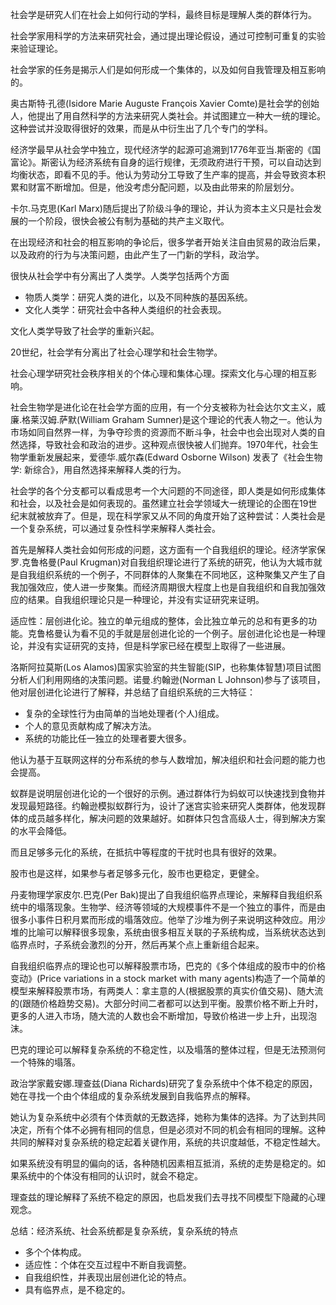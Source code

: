 社会学是研究人们在社会上如何行动的学科，最终目标是理解人类的群体行为。

社会学家用科学的方法来研究社会，通过提出理论假设，通过可控制可重复的实验来验证理论。

社会学家的任务是揭示人们是如何形成一个集体的，以及如何自我管理及相互影响的。



奥古斯特·孔德(Isidore Marie Auguste François Xavier Comte)是社会学的创始人，他提出了用自然科学的方法来研究人类社会。并试图建立一种大一统的理论。这种尝试并没取得很好的效果，而是从中衍生出了几个专门的学科。

经济学最早从社会学中独立，现代经济学的起源可追溯到1776年亚当.斯密的《国富论》。斯密认为经济系统有自身的运行规律，无须政府进行干预，可以自动达到均衡状态，即看不见的手。他认为劳动分工导致了生产率的提高，并会导致资本积累和财富不断增加。但是，他没考虑分配问题，以及由此带来的阶层划分。

卡尔.马克思(Karl Marx)随后提出了阶级斗争的理论，并认为资本主义只是社会发展的一个阶段，很快会被公有制为基础的共产主义取代。

在出现经济和社会的相互影响的争论后，很多学者开始关注自由贸易的政治后果，以及政府的行为与决策问题，由此产生了一门新的学科，政治学。

很快从社会学中有分离出了人类学。人类学包括两个方面

+ 物质人类学：研究人类的进化，以及不同种族的基因系统。
+ 文化人类学：研究社会中各种人类组织的社会表现。

文化人类学导致了社会学的重新兴起。



20世纪，社会学有分离出了社会心理学和社会生物学。

社会心理学研究社会秩序相关的个体心理和集体心理。探索文化与心理的相互影响。

社会生物学是进化论在社会学方面的应用，有一个分支被称为社会达尔文主义，威廉.格莱汉姆.萨默(William Graham Sumner)是这个理论的代表人物之一。他认为市场如同自然界一样，为争夺珍贵的资源而不断斗争，社会中也会出现对人类的自然选择，导致社会和政治的进步。这种观点很快被人们抛弃。1970年代，社会生物学重新发展起来，爱德华.威尔森(Edward Osborne Wilson) 发表了《社会生物学: 新综合》，用自然选择来解释人类的行为。



社会学的各个分支都可以看成思考一个大问题的不同途径，即人类是如何形成集体和社会，以及社会是如何表现的。虽然建立社会学领域大一统理论的企图在19世纪末就被放弃了。但是，现在科学家又从不同的角度开始了这种尝试：人类社会是一个复杂系统，可以通过复杂性科学来解释人类社会。



首先是解释人类社会如何形成的问题，这方面有一个自我组织的理论。经济学家保罗.克鲁格曼(Paul Krugman)对自我组织理论进行了系统的研究，他认为大城市就是自我组织系统的一个例子，不同群体的人聚集在不同地区，这种聚集又产生了自我加强效应，使人进一步聚集。而经济周期很大程度上也是自我组织和自我加强效应的结果。自我组织理论只是一种理论，并没有实证研究来证明。



适应性：层创进化论。独立的单元组成的整体，会比独立单元的总和有更多的功能。克鲁格曼认为看不见的手就是层创进化论的一个例子。层创进化论也是一种理论，并没有实证研究的支持，但是科学家已经在模型上取得了一些进展。



洛斯阿拉莫斯(Los Alamos)国家实验室的共生智能(SIP，也称集体智慧)项目试图分析人们利用网络的决策问题。诺曼.约翰逊(Norman L Johnson)参与了该项目，他对层创进化论进行了解释，并总结了自组织系统的三大特征：

+ 复杂的全球性行为由简单的当地处理者(个人)组成。
+ 个人的意见贡献构成了解决方法。
+ 系统的功能比任一独立的处理者要大很多。

他认为基于互联网这样的分布系统的参与人数增加，解决组织和社会问题的能力也会提高。



蚁群是说明层创进化论的一个很好的示例。通过群体行为蚂蚁可以快速找到食物并发现最短路径。约翰逊模拟蚁群行为，设计了迷宫实验来研究人类群体，他发现群体的成员越多样化，解决问题的效果越好。如群体只包含高级人士，得到解决方案的水平会降低。

而且足够多元化的系统，在抵抗中等程度的干扰时也具有很好的效果。



股市也是这样，如果参与者足够多元化，股市也更稳定，更健全。



丹麦物理学家皮尔.巴克(Per Bak)提出了自我组织临界点理论，来解释自我组织系统中的塌落现象。生物学、经济等领域的大规模事件不是一个独立的事件，而是由很多小事件日积月累而形成的塌落效应。他举了沙堆为例子来说明这种效应。用沙堆的比喻可以解释很多现象，系统由很多相互关联的子系统构成，当系统状态达到临界点时，子系统会激烈的分开，然后再某个点上重新组合起来。

自我组织临界点的理论也可以解释股票市场，巴克的《多个体组成的股市中的价格变动》(Price variations in a stock market with many agents)构造了一个简单的模型来解释股票市场，有两类人：拿主意的人(根据股票的真实价值交易)、随大流的(跟随价格趋势交易)。大部分时间二者都可以达到平衡。股票价格不断上升时，更多的人进入市场，随大流的人数也会不断增加，导致价格进一步上升，出现泡沫。

巴克的理论可以解释复杂系统的不稳定性，以及塌落的整体过程，但是无法预测何一个特殊的塌落。



政治学家戴安娜.理查兹(Diana Richards)研究了复杂系统中个体不稳定的原因，她在寻找一个由个体组成的复杂系统发展到自我临界点的解释。

她认为复杂系统中必须有个体贡献的无数选择，她称为集体的选择。为了达到共同决定，所有个体不必拥有相同的信息，但是必须对不同的机会有相同的理解。这种共同的解释对复杂系统的稳定起着关键作用，系统的共识度越低，不稳定性越大。

如果系统没有明显的偏向的话，各种随机因素相互抵消，系统的走势是稳定的。如果系统中的个体没有相同的认识时，就会不稳定。



理查兹的理论解释了系统不稳定的原因，也启发我们去寻找不同模型下隐藏的心理观念。



总结：经济系统、社会系统都是复杂系统，复杂系统的特点

+ 多个个体构成。
+ 适应性：个体在交互过程中不断自我调整。
+ 自我组织性，并表现出层创进化论的特点。
+ 具有临界点，是不稳定的。





